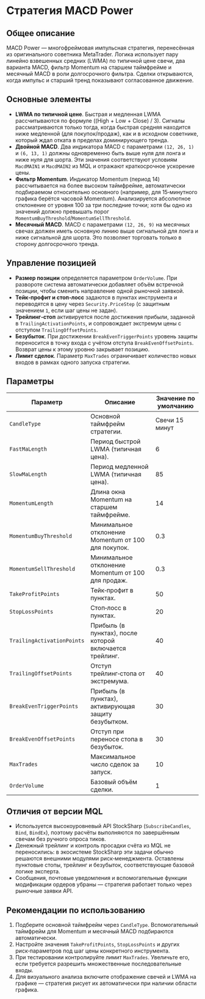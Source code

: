 # Стратегия MACD Power

## Общее описание
MACD Power — многофреймовая импульсная стратегия, перенесённая из оригинального советника MetaTrader. Логика использует пару линейно взвешенных средних (LWMA) по типичной цене свечи, два варианта MACD, фильтр Momentum на старшем таймфрейме и месячный MACD в роли долгосрочного фильтра. Сделки открываются, когда импульс и старший тренд показывают согласованное движение.

## Основные элементы
- **LWMA по типичной цене**. Быстрая и медленная LWMA рассчитываются по формуле \((High + Low + Close) / 3\). Сигналы рассматриваются только тогда, когда быстрая средняя находится ниже медленной (для покупок/продаж), как и в исходном советнике, который ждал отката в пределах доминирующего тренда.
- **Двойной MACD**. Два индикатора MACD с параметрами `(12, 26, 1)` и `(6, 13, 1)` должны одновременно быть выше нуля для лонга и ниже нуля для шорта. Эти значения соответствуют условиям `MacdMAIN1` и `MacdMAIN2` из MQL и отражают краткосрочное ускорение цены.
- **Фильтр Momentum**. Индикатор Momentum (период 14) рассчитывается на более высоком таймфрейме, автоматически подбираемом относительно основного (например, для 15‑минутного графика берётся часовой Momentum). Анализируется абсолютное отклонение от уровня 100 за три последние точки; хотя бы одно из значений должно превышать порог `MomentumBuyThreshold`/`MomentumSellThreshold`.
- **Месячный MACD**. MACD с параметрами `(12, 26, 9)` на месячных свечах должен иметь основную линию выше сигнальной для лонга и ниже сигнальной для шорта. Это позволяет торговать только в сторону долгосрочного тренда.

## Управление позицией
- **Размер позиции** определяется параметром `OrderVolume`. При развороте система автоматически добавляет объём встречной позиции, чтобы сменить направление одной рыночной заявкой.
- **Тейк‑профит и стоп‑лосс** задаются в пунктах инструмента и переводятся в цену через `Security.PriceStep` (с защитным значением `1`, если шаг цены не задан).
- **Трейлинг‑стоп** активируется после достижения прибыли, заданной в `TrailingActivationPoints`, и сопровождает экстремум цены с отступом `TrailingOffsetPoints`.
- **Безубыток**. При достижении `BreakEvenTriggerPoints` уровень защиты переносится в точку входа с учётом отступа `BreakEvenOffsetPoints`. Возврат цены к этому уровню закрывает позицию.
- **Лимит сделок**. Параметр `MaxTrades` ограничивает количество новых входов в рамках одного запуска стратегии.

## Параметры
| Параметр | Описание | Значение по умолчанию |
| --- | --- | --- |
| `CandleType` | Основной таймфрейм стратегии. | Свечи 15 минут |
| `FastMaLength` | Период быстрой LWMA (типичная цена). | 6 |
| `SlowMaLength` | Период медленной LWMA (типичная цена). | 85 |
| `MomentumLength` | Длина окна Momentum на старшем таймфрейме. | 14 |
| `MomentumBuyThreshold` | Минимальное отклонение Momentum от 100 для покупок. | 0.3 |
| `MomentumSellThreshold` | Минимальное отклонение Momentum от 100 для продаж. | 0.3 |
| `TakeProfitPoints` | Тейк‑профит в пунктах. | 50 |
| `StopLossPoints` | Стоп‑лосс в пунктах. | 20 |
| `TrailingActivationPoints` | Прибыль (в пунктах), после которой включается трейлинг. | 40 |
| `TrailingOffsetPoints` | Отступ трейлинг‑стопа от экстремума. | 40 |
| `BreakEvenTriggerPoints` | Прибыль (в пунктах), активирующая защиту безубытком. | 30 |
| `BreakEvenOffsetPoints` | Отступ при переносе стопа в безубыток. | 30 |
| `MaxTrades` | Максимальное число сделок за запуск. | 10 |
| `OrderVolume` | Базовый объём сделки. | 1 |

## Отличия от версии MQL
- Используется высокоуровневый API StockSharp (`SubscribeCandles`, `Bind`, `BindEx`), поэтому расчёты выполняются по завершённым свечам без ручного опроса тиков.
- Денежный трейлинг и контроль просадки счёта из MQL не переносились: в экосистеме StockSharp эти задачи обычно решаются внешними модулями риск‑менеджмента. Оставлены пунктовые стопы, трейлинг и безубыток, соответствующие базовой логике эксперта.
- Сообщения, почтовые уведомления и вспомогательные функции модификации ордеров убраны — стратегия работает только через рыночные заявки API.

## Рекомендации по использованию
1. Подберите основной таймфрейм через `CandleType`. Вспомогательный таймфрейм для Momentum и месячный MACD подбираются автоматически.
2. Настройте значения `TakeProfitPoints`, `StopLossPoints` и других риск‑параметров под шаг цены конкретного инструмента.
3. При тестировании контролируйте лимит `MaxTrades`. Увеличьте его, если требуется разрешить множественные последовательные входы.
4. Для визуального анализа включите отображение свечей и LWMA на графике — стратегия рисует их автоматически при наличии области графика.

